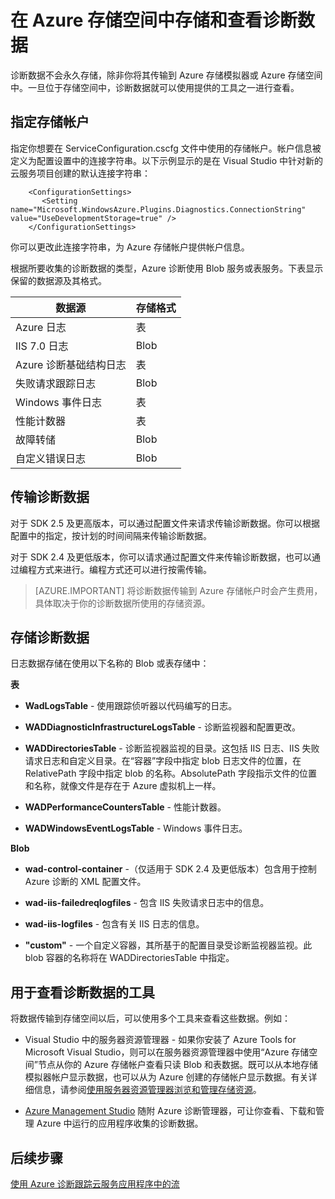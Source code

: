 <properties
  pageTitle="在 Azure 存储空间中存储和查看诊断数据 | Azure"
  description="将 Azure 诊断数据转到 Azure 存储空间并进行查看"
  services="cloud-services"
  documentationCenter=".net"
  authors="rboucher"
  manager="jwhit"
  editor="tysonn" />
<tags
  ms.service="cloud-services"
  ms.date="08/01/2016"
  wacn.date="09/19/2016" />

# 在 Azure 存储空间中存储和查看诊断数据

诊断数据不会永久存储，除非你将其传输到 Azure 存储模拟器或 Azure 存储空间中。一旦位于存储空间中，诊断数据就可以使用提供的工具之一进行查看。

## 指定存储帐户

指定你想要在 ServiceConfiguration.cscfg 文件中使用的存储帐户。帐户信息被定义为配置设置中的连接字符串。以下示例显示的是在 Visual Studio 中针对新的云服务项目创建的默认连接字符串：


```
	<ConfigurationSettings>
	   <Setting name="Microsoft.WindowsAzure.Plugins.Diagnostics.ConnectionString" value="UseDevelopmentStorage=true" />
	</ConfigurationSettings>
```

你可以更改此连接字符串，为 Azure 存储帐户提供帐户信息。

根据所要收集的诊断数据的类型，Azure 诊断使用 Blob 服务或表服务。下表显示保留的数据源及其格式。

|数据源|存储格式|
|---|---|
|Azure 日志|表|
|IIS 7.0 日志|Blob|
|Azure 诊断基础结构日志|表|
|失败请求跟踪日志|Blob|
|Windows 事件日志|表|
|性能计数器|表|
|故障转储|Blob|
|自定义错误日志|Blob|

## 传输诊断数据

对于 SDK 2.5 及更高版本，可以通过配置文件来请求传输诊断数据。你可以根据配置中的指定，按计划的时间间隔来传输诊断数据。

对于 SDK 2.4 及更低版本，你可以请求通过配置文件来传输诊断数据，也可以通过编程方式来进行。编程方式还可以进行按需传输。


>[AZURE.IMPORTANT] 将诊断数据传输到 Azure 存储帐户时会产生费用，具体取决于你的诊断数据所使用的存储资源。

## 存储诊断数据

日志数据存储在使用以下名称的 Blob 或表存储中：

**表**

- **WadLogsTable** - 使用跟踪侦听器以代码编写的日志。

- **WADDiagnosticInfrastructureLogsTable** - 诊断监视器和配置更改。

- **WADDirectoriesTable** - 诊断监视器监视的目录。这包括 IIS 日志、IIS 失败请求日志和自定义目录。在“容器”字段中指定 blob 日志文件的位置，在 RelativePath 字段中指定 blob 的名称。AbsolutePath 字段指示文件的位置和名称，就像文件是存在于 Azure 虚拟机上一样。

- **WADPerformanceCountersTable** - 性能计数器。

- **WADWindowsEventLogsTable** - Windows 事件日志。

**Blob**

- **wad-control-container** -（仅适用于 SDK 2.4 及更低版本）包含用于控制 Azure 诊断的 XML 配置文件。

- **wad-iis-failedreqlogfiles** - 包含 IIS 失败请求日志中的信息。

- **wad-iis-logfiles** - 包含有关 IIS 日志的信息。

- **"custom"** - 一个自定义容器，其所基于的配置目录受诊断监视器监视。此 blob 容器的名称将在 WADDirectoriesTable 中指定。

## 用于查看诊断数据的工具
将数据传输到存储空间以后，可以使用多个工具来查看这些数据。例如：

- Visual Studio 中的服务器资源管理器 - 如果你安装了 Azure Tools for Microsoft Visual Studio，则可以在服务器资源管理器中使用“Azure 存储空间”节点从你的 Azure 存储帐户查看只读 Blob 和表数据。既可以从本地存储模拟器帐户显示数据，也可以从为 Azure 创建的存储帐户显示数据。有关详细信息，请参阅[使用服务器资源管理器浏览和管理存储资源](/documentation/articles/vs-azure-tools-storage-resources-server-explorer-browse-manage/)。



- [Azure Management Studio](http://www.cerebrata.com/products/azure-management-studio/introduction) 随附 Azure 诊断管理器，可让你查看、下载和管理 Azure 中运行的应用程序收集的诊断数据。

## 后续步骤

[使用 Azure 诊断跟踪云服务应用程序中的流](/documentation/articles/cloud-services-dotnet-diagnostics-trace-flow/)

<!---HONumber=Mooncake_0328_2016-->
